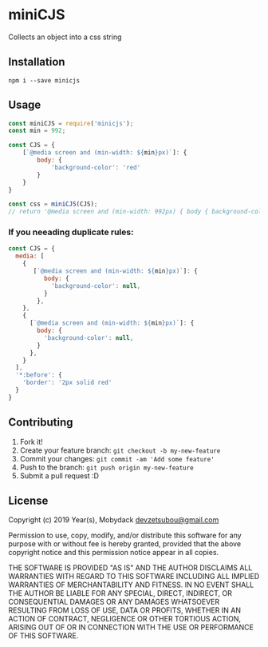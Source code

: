 # miniCJS
Collects an object into a css string

## Installation
`npm i --save minicjs`


## Usage
```javascript
const miniCJS = require('minicjs');
const min = 992;

const CJS = {
	[`@media screen and (min-width: ${min}px)`]: {
		body: {
			'background-color': 'red'
		}
	}
}

const css = miniCJS(CJS);
// return '@media screen and (min-width: 992px) { body { background-color: red;  } }'
```
### If you neeading duplicate rules:

```javascript
const CJS = {
  media: [
    {
       [`@media screen and (min-width: ${min}px)`]: {
          body: {
            'background-color': null,
          }
        },
    },
    {
      [`@media screen and (min-width: ${min}px)`]: {
        body: {
          'background-color': null,
        }
      },
    }
  ],
  '*:before': {
    'border': '2px solid red'
  } 
}
```

## Contributing
1. Fork it!
2. Create your feature branch: `git checkout -b my-new-feature`
3. Commit your changes: `git commit -am 'Add some feature'`
4. Push to the branch: `git push origin my-new-feature`
5. Submit a pull request :D

## License
Copyright (c) 2019 Year(s), Mobydack devzetsubou@gmail.com

Permission to use, copy, modify, and/or distribute this software for any
purpose with or without fee is hereby granted, provided that the above
copyright notice and this permission notice appear in all copies.

THE SOFTWARE IS PROVIDED "AS IS" AND THE AUTHOR DISCLAIMS ALL WARRANTIES
WITH REGARD TO THIS SOFTWARE INCLUDING ALL IMPLIED WARRANTIES OF
MERCHANTABILITY AND FITNESS. IN NO EVENT SHALL THE AUTHOR BE LIABLE FOR
ANY SPECIAL, DIRECT, INDIRECT, OR CONSEQUENTIAL DAMAGES OR ANY DAMAGES
WHATSOEVER RESULTING FROM LOSS OF USE, DATA OR PROFITS, WHETHER IN AN
ACTION OF CONTRACT, NEGLIGENCE OR OTHER TORTIOUS ACTION, ARISING OUT OF
OR IN CONNECTION WITH THE USE OR PERFORMANCE OF THIS SOFTWARE.
